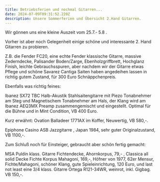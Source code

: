 ```yaml
---
title: Betriebsferien und nochmal Gitarren...
date: 2024-07-09T09:31:52.228Z
description: Unsere Sommerferien und Übersicht 2.Hand Gitarren.
---
```

Wir gönnen uns eine kleine Auszeit vom 25.7.- 5.8 . 

Vorher ist aber noch Gelegenheit einige schöne und interessante 2. Hand Gitarren zu probieren. 

Z.B. die Fender FC20, eine echte Fender klassische Gitarre, massive Zederndecke, Palisander Boden/Zarge, Ebenholzgriffbrett, Hochglanz Finish,  leichte Gebrauchsspuren, aber nachdem wir der Gitarre etwas Pflege und schöne Savarez Cantiga Saiten haben angedeihen lassen in richtig gutem Zustand, für 300 Euro Schnäppchenpreis.

Ebenfalls was richtig feines: 

Ibanez SX72 TBC Halb-Akustik Stahlsaitengitarre mit Piezo Tonabnehmer am Steg und Magnetischem Tonabnehmer am Hals, der Klang wird  am Ibanez AEQ3MX Preamp zusammengemischt und eingestellt. Optimal für die Bühne und in Mint Condition, VB 400 Euro.

Kurz erwähnt: Ovation Balladeer 1771AX im Koffer, Neuwertig, VB 580,-.

Epiphone Casino ASB Jazzgitarre , Japan 1984, sehr guter Originalzustand, VB 1100,-. 

Zum Schluß noch für Einsteiger, gebraucht aber schön fertig gemacht: 

MSA Puldin klass. Gitarre Fichtendecke, Ahornkorpus, 79,- , Classica all solid Decke Fichte Korpus Mahagoni, 169,-,   Höfner von  1977, 62er Mensur, Fichte/Mahagoni, schöner Klang, gute Spieleinrichtung,  120 Euro, und last not least eine 3/4  klass. Gitarre Ortega R121-34WR, weinrot, inkl. Gigbag. VB 150,-.
